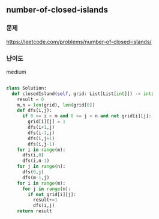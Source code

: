 ## number-of-closed-islands

### 문제

https://leetcode.com/problems/number-of-closed-islands/

### 난이도

medium

```python

class Solution:
  def closedIsland(self, grid: List[List[int]]) -> int:
    result = 0
    m,n = len(grid), len(grid[0])
    def dfs(i,j):
      if 0 <= i < m and 0 <= j < n and not grid[i][j]:
        grid[i][j] = 1
        dfs(i+1,j)
        dfs(i-1,j)
        dfs(i,j+1)
        dfs(i,j-1)
    for i in range(m):
      dfs(i,0)
      dfs(i,n-1)
    for j in range(n):
      dfs(0,j)
      dfs(m-1,j)
    for i in range(m):
      for j in range(n):
        if not grid[i][j]:
          result+=1
          dfs(i,j)
    return result

```
